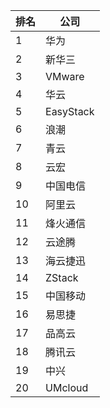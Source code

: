 
排名 | 公司
---|---
1 | 华为
2 | 新华三
3 | VMware
4 | 华云
5 | EasyStack
6 | 浪潮
7 | 青云
8 | 云宏
9 | 中国电信
10 | 阿里云
11 | 烽火通信
12 | 云途腾
13 | 海云捷迅
14 | ZStack
15 | 中国移动
16 | 易思捷
17 | 品高云
18 | 腾讯云
19 | 中兴
20 | UMcloud